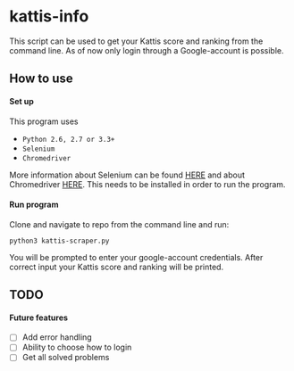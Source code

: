 # kattis-info

This script can be used to get your Kattis score and ranking from the command line. As of now only login through a Google-account is possible.

## How to use
#### Set up
This program uses

- `Python 2.6, 2.7 or 3.3+`
- `Selenium`
- `Chromedriver`

More information about Selenium can be found [HERE](https://selenium-python.readthedocs.io/installation.html) and about Chromedriver [HERE](https://sites.google.com/a/chromium.org/chromedriver/downloads). This needs to be installed in order to run the program.

#### Run program
Clone and navigate to repo from the command line and run:

``python3 kattis-scraper.py``

You will be prompted to enter your google-account credentials. After correct input your Kattis score and ranking will be printed.


## TODO
#### Future features
- [ ] Add error handling
- [ ] Ability to choose how to login
- [ ] Get all solved problems
